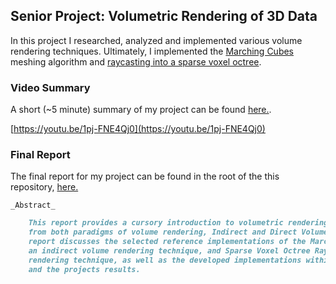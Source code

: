 ## Senior Project: Volumetric Rendering of 3D Data

In this project I researched, analyzed and implemented various volume rendering techniques. Ultimately, I implemented the [Marching Cubes](https://en.wikipedia.org/wiki/Marching_cubes) meshing algorithm and [raycasting into a sparse voxel octree](https://users.aalto.fi/~laines9/publications/laine2010tr1_paper.pdf).

### Video Summary

A short (~5 minute) summary of my project can be found [here.](https://youtu.be/1pj-FNE4Qj0).

  [https://youtu.be/1pj-FNE4Qj0](https://youtu.be/1pj-FNE4Qj0)

### Final Report

The final report for my project can be found in the root of the this repository, [here.](https://github.com/Dean904/Senior-Project-Volumetric-Rendering/blob/master/Final%20Report.pdf)

    _Abstract_
```markdown
    This report provides a cursory introduction to volumetric rendering and discusses a methodology
    from both paradigms of volume rendering, Indirect and Direct Volume Rendering, in depth. The 
    report discusses the selected reference implementations of the Marching Cubes Meshing algorithm, 
    an indirect volume rendering technique, and Sparse Voxel Octree Raycasting, a direct volume 
    rendering technique, as well as the developed implementations within the projects environment 
    and the projects results. 
```

